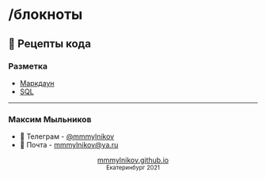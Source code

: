 # /блокноты

## 📝 Рецепты кода

### Разметка
* [Маркдаун](https://mmmylnikov.github.io/notebook/md)
* [SQL](https://mmmylnikov.github.io/notebook/sql)

---
### Максим Мыльников

* 📱 Телеграм - [@mmmylnikov](https://t.me/MMMylnikov)
* 📧 Почта - [mmmylnikov@ya.ru](mailto:mmmylnikov@ya.ru)

<div align="center"><a href="https://mmmylnikov.github.io">mmmylnikov.github.io</a></div>
<div align="center"><small>Екатеринбург 2021</small></div>